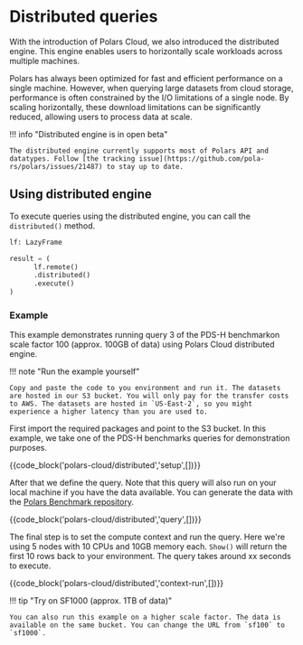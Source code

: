 # Distributed queries

With the introduction of Polars Cloud, we also introduced the distributed engine. This engine
enables users to horizontally scale workloads across multiple machines.

Polars has always been optimized for fast and efficient performance on a single machine. However,
when querying large datasets from cloud storage, performance is often constrained by the I/O
limitations of a single node. By scaling horizontally, these download limitations can be
significantly reduced, allowing users to process data at scale.

!!! info "Distributed engine is in open beta"

    The distributed engine currently supports most of Polars API and datatypes. Follow [the tracking issue](https://github.com/pola-rs/polars/issues/21487) to stay up to date.

## Using distributed engine

To execute queries using the distributed engine, you can call the `distributed()` method.

```python
lf: LazyFrame

result = (
      lf.remote()
      .distributed()
      .execute()
)
```

### Example

This example demonstrates running query 3 of the PDS-H benchmarkon scale factor 100 (approx. 100GB
of data) using Polars Cloud distributed engine.

!!! note "Run the example yourself"

    Copy and paste the code to you environment and run it. The datasets are hosted in our S3 bucket. You will only pay for the transfer costs to AWS. The datasets are hosted in `US-East-2`, so you might experience a higher latency than you are used to.

First import the required packages and point to the S3 bucket. In this example, we take one of the
PDS-H benchmarks queries for demonstration purposes.

{{code_block('polars-cloud/distributed','setup',[])}}

After that we define the query. Note that this query will also run on your local machine if you have
the data available. You can generate the data with the
[Polars Benchmark repository](https://www.github.com/pola-rs/polars-benchmark).

{{code_block('polars-cloud/distributed','query',[])}}

The final step is to set the compute context and run the query. Here we're using 5 nodes with 10
CPUs and 10GB memory each. `Show()` will return the first 10 rows back to your environment. The
query takes around xx seconds to execute.

{{code_block('polars-cloud/distributed','context-run',[])}}

!!! tip "Try on SF1000 (approx. 1TB of data)"

    You can also run this example on a higher scale factor. The data is available on the same bucket. You can change the URL from `sf100` to `sf1000`.
